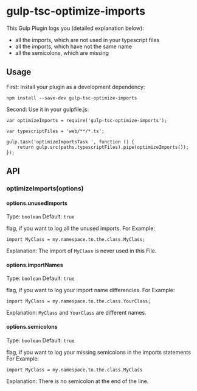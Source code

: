 # gulp-tsc-optimize-imports

This Gulp Plugin logs you (detailed explanation below):
* all the imports, which are not used in your typescript files
* all the imports, which have not the same name
* all the semicolons, which are missing

## Usage
First: Install your plugin as a development dependency:
```shell
npm install --save-dev gulp-tsc-optimize-imports
```

Second: Use it in your gulpfile.js:
```shell
var optimizeImports = require('gulp-tsc-optimize-imports');

var typescriptFiles = 'web/**/*.ts';

gulp.task('optimizeImportsTask ', function () {
    return gulp.src(paths.typescriptFiles).pipe(optimizeImports());
});
```

## API

### optimizeImports(options)

#### options.unusedImports
Type: `boolean`
Default: `true`

flag, if you want to log all the unused imports.
For Example:
```shell
import MyClass = my.namespace.to.the.class.MyClass;
```

Explanation:
The import of `MyClass` is never used in this File.



#### options.importNames
Type: `boolean`
Default: `true`

flag, if you want to log your import name differencies.
For Example:
```shell
import MyClass = my.namespace.to.the.class.YourClass;
```

Explanation:
`MyClass` and `YourClass` are different names.



#### options.semicolons
Type: `boolean`
Default: `true`

flag, if you want to log your missing semicolons in the imports statements
For Example:
```shell
import MyClass = my.namespace.to.the.class.MyClass
```

Explanation:
There is no semicolon at the end of the line.


